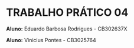 # TRABALHO PRÁTICO 04

**Aluno:** Eduardo Barbosa Rodrigues - CB302637X

**Aluno:** Vinicius Pontes - CB3025764

